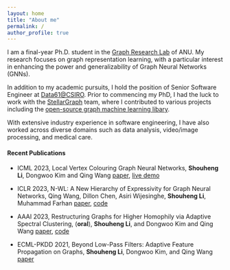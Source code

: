 ```yaml
---
layout: home
title: "About me"
permalink: /
author_profile: true
---
```


I am a final-year Ph.D. student in the [Graph Research Lab](https://graphlabanu.github.io/website/) of ANU. My research focuses on graph representation learning, with a particular interest in enhancing the power and generalizability of Graph Neural Networks (GNNs).

In addition to my academic pursuits, I hold the position of Senior Software Engineer at [Data61@CSIRO](https://algorithm.data61.csiro.au/). Prior to commencing my PhD, I had the luck to work with the [StellarGraph](https://www.stellargraph.io/) team, where I contributed to various projects including the [open-source graph machine learning libary](https://www.stellargraph.io/library).

With extensive industry experience in software engineering, I have also worked across diverse domains such as data analysis, video/image processing, and medical care.

#### Recent Publications

- ICML 2023, Local Vertex Colouring Graph Neural Networks,
  **Shouheng Li**, Dongwoo Kim and Qing Wang
  [paper](https://openreview.net/pdf?id=szL4HN4hkH), [live demo](/demo/local-vertex-colouring)

- ICLR 2023, N-WL: A New Hierarchy of Expressivity for Graph Neural Networks, Qing Wang, Dillon Chen, Asiri Wijesinghe, **Shouheng Li**, Muhammad Farhan
  [paper](https://openreview.net/pdf?id=5cAI0qXxyv), [code](https://graphlabanu.github.io/website/code_datasets/)

- AAAI 2023, Restructuring Graphs for Higher Homophily via Adaptive Spectral Clustering, (**oral**), **Shouheng Li**, and Dongwoo Kim
  and Qing Wang [paper](https://arxiv.org/abs/2206.02386), [code](https://graphlabanu.github.io/website/code_datasets/)

- ECML-PKDD 2021, Beyond Low-Pass Filters: Adaptive Feature Propagation on Graphs, **Shouheng Li**, Dongwoo Kim, and Qing Wang [paper](https://arxiv.org/abs/2103.14187)
